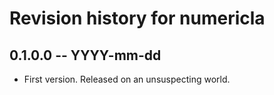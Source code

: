 # Revision history for numericla

## 0.1.0.0 -- YYYY-mm-dd

* First version. Released on an unsuspecting world.
